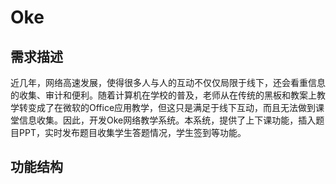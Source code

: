 # Oke
## 需求描述
近几年，网络高速发展，使得很多人与人的互动不仅仅局限于线下，还会看重信息的收集、审计和便利。随着计算机在学校的普及，老师从在传统的黑板和教案上教学转变成了在微软的Office应用教学，但这只是满足于线下互动，而且无法做到课堂信息收集。因此，开发Oke网络教学系统。本系统，提供了上下课功能，插入题目PPT，实时发布题目收集学生答题情况，学生签到等功能。
## 功能结构
